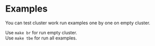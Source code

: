 # Examples

You can test cluster work run examples one by one on empty cluster.  

Use `make br` for run empty cluster.  
Use `make tbe` for run all examples.  